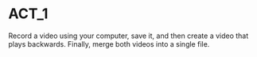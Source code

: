 # ACT_1
Record a video using your computer, save it, and then create a video that plays backwards. Finally, merge both videos into a single file.
